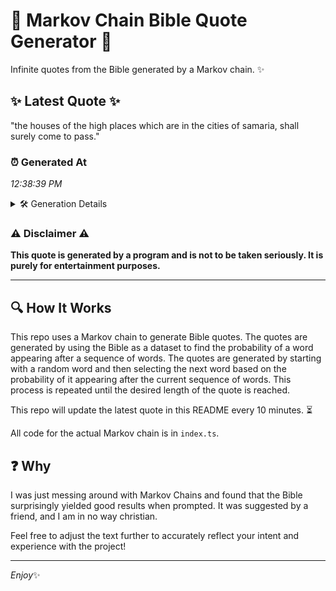 # 📖 Markov Chain Bible Quote Generator 📖

Infinite quotes from the Bible generated by a Markov chain. ✨

## ✨ Latest Quote ✨
"the houses of the high places which are in the cities of samaria, shall surely come to pass."

### ⏰ Generated At
*12:38:39 PM*

<details>
    <summary>🛠️ Generation Details</summary>
    <p>
        <strong>🌱 Seed:</strong> the<br>
        <strong>🔄 Iterations:</strong> 17<br>
        <strong>📜 Context History:</strong><br>[ the ]: houses<br>[ the, houses ]: of<br>[ the, houses, of ]: the<br>[ the, houses, of, the ]: high<br>[ the, houses, of, the, high ]: places<br>[ the, houses, of, the, high, places ]: which<br>[ houses, of, the, high, places, which ]: are<br>[ of, the, high, places, which, are ]: in<br>[ the, high, places, which, are, in ]: the<br>[ high, places, which, are, in, the ]: cities<br>[ places, which, are, in, the, cities ]: of<br>[ which, are, in, the, cities, of ]: samaria,<br>[ are, in, the, cities, of, samaria, ]: shall<br>[ in, the, cities, of, samaria,, shall ]: surely<br>[ the, cities, of, samaria,, shall, surely ]: come<br>[ cities, of, samaria,, shall, surely, come ]: to<br>[ of, samaria,, shall, surely, come, to ]: pass.<br>
    </p>
</details>

### ⚠️ Disclaimer ⚠️
**This quote is generated by a program and is not to be taken seriously. It is purely for entertainment purposes.**

---

## 🔍 How It Works

This repo uses a Markov chain to generate Bible quotes. The quotes are generated by using the Bible as a dataset to find the probability of a word appearing after a sequence of words. The quotes are generated by starting with a random word and then selecting the next word based on the probability of it appearing after the current sequence of words. This process is repeated until the desired length of the quote is reached.

This repo will update the latest quote in this README every 10 minutes. ⏳

All code for the actual Markov chain is in `index.ts`.

## ❓ Why

I was just messing around with Markov Chains and found that the Bible surprisingly yielded good results when prompted. 
It was suggested by a friend, and I am in no way christian.

Feel free to adjust the text further to accurately reflect your intent and experience with the project!

---

*Enjoy*✨
